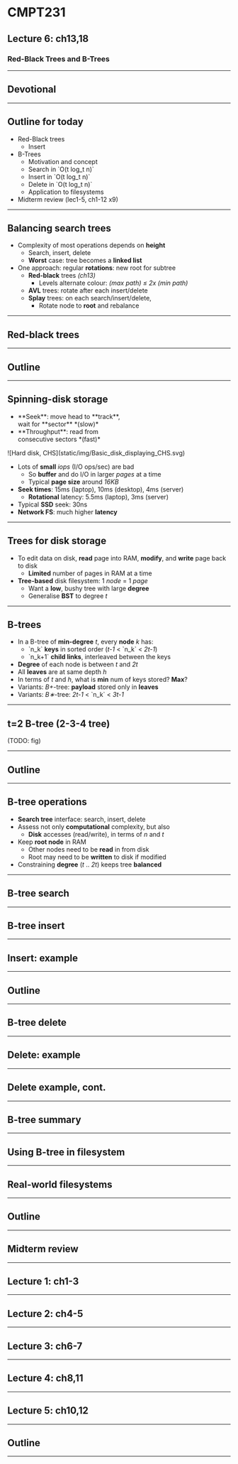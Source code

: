 <!-- .slide: data-background-image="https://sermons.seanho.com/img/bg/unsplash-DiKkJKvDi64-tree_road.jpg" -->
# CMPT231
## Lecture 6: ch13,18
### Red-Black Trees and B-Trees

---
## Devotional

---
## Outline for today
+ Red-Black trees
  + Insert
+ B-Trees
  + Motivation and concept
  + Search in \`O(t log\_t n)\`
  + Insert in \`O(t log\_t n)\`
  + Delete in \`O(t log\_t n)\`
  + Application to filesystems
+ Midterm review (lec1-5, ch1-12 x9)

---
## Balancing search trees
+ Complexity of most operations depends on **height**
  + Search, insert, delete
  + **Worst** case: tree becomes a **linked list**
+ One approach: regular **rotations**: new root for subtree
  + **Red-black** trees *(ch13)*
    + Levels alternate colour: *(max path) &le; 2x (min path)*
  + **AVL** trees: rotate after each insert/delete
  + **Splay** trees: on each search/insert/delete,
    + Rotate node to **root** and rebalance

---
## Red-black trees

---
## Outline

---
## Spinning-disk storage
<div class="imgbox"><div style="flex:3">
<ul>
<li> **Seek**: move head to **track**, <br/>
  wait for **sector** *(slow)*
<li> **Throughput**: read from <br/>
  consecutive sectors *(fast)*
</ul>
<div>
![Hard disk, CHS](static/img/Basic_disk_displaying_CHS.svg)
</div></div>

+ Lots of **small** *iops* (I/O ops/sec) are bad
  + So **buffer** and do I/O in larger *pages* at a time
  + Typical **page size** around *16KB*
+ **Seek times**: 15ms (laptop), 10ms (desktop), 4ms (server)
  + **Rotational** latency: 5.5ms (laptop), 3ms (server)
+ Typical **SSD** seek: 30ns
+ **Network FS**: much higher **latency**

---
## Trees for disk storage
+ To edit data on disk, **read** page into RAM, **modify**,
  and **write** page back to disk
  + **Limited** number of pages in RAM at a time
+ **Tree-based** disk filesystem: 1 *node* = 1 *page*
  + Want a **low**, bushy tree with large **degree**
  + Generalise **BST** to degree *t*

---
## B-trees
+ In a B-tree of **min-degree** *t*, every **node** *k* has:
  + \`n\_k\` **keys** in sorted order (*t-1* &lt; \`n\_k\` &lt; *2t-1*)
  + \`n\_k+1\` **child links**, interleaved between the keys
+ **Degree** of each node is between *t* and *2t*
+ All **leaves** are at same depth *h*
+ In terms of *t* and *h*, what is **min** num of keys stored?
  **Max**?
+ Variants: *B+*-tree: **payload** stored only in **leaves**
+ Variants: *B&lowast;*-tree: *2t-1* &lt; \`n\_k\` &lt; *3t-1*

---
## t=2 B-tree (2-3-4 tree)
(TODO: fig)

---
## Outline

---
## B-tree operations
+ **Search tree** interface: search, insert, delete
+ Assess not only **computational** complexity, but also
  + **Disk** accesses (read/write), in terms of *n* and *t*
+ Keep **root node** in RAM
  + Other nodes need to be **read** in from disk
  + Root may need to be **written** to disk if modified
+ Constraining **degree** (*t* .. *2t*) keeps tree **balanced**

---
## B-tree search

---
## B-tree insert

---
## Insert: example

---
## Outline

---
## B-tree delete

---
## Delete: example

---
## Delete example, cont.

---
## B-tree summary

---
## Using B-tree in filesystem

---
## Real-world filesystems

---
## Outline

---
## Midterm review

---
## Lecture 1: ch1-3

---
## Lecture 2: ch4-5

---
## Lecture 3: ch6-7

---
## Lecture 4: ch8,11

---
## Lecture 5: ch10,12

---
## Outline

---
<!-- .slide: class="empty" -->
